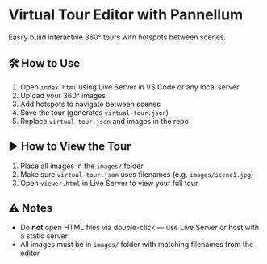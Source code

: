 # Virtual Tour Editor with Pannellum

Easily build interactive 360° tours with hotspots between scenes.

## 🛠 How to Use

1. Open `index.html` using Live Server in VS Code or any local server
2. Upload your 360° images
3. Add hotspots to navigate between scenes
4. Save the tour (generates `virtual-tour.json`)
5. Replace `virtual-tour.json` and images in the repo

## ▶️ How to View the Tour

1. Place all images in the `images/` folder
2. Make sure `virtual-tour.json` uses filenames (e.g. `images/scene1.jpg`)
3. Open `viewer.html` in Live Server to view your full tour

## ⚠️ Notes

- Do **not** open HTML files via double-click — use Live Server or host with a static server
- All images must be in `images/` folder with matching filenames from the editor
